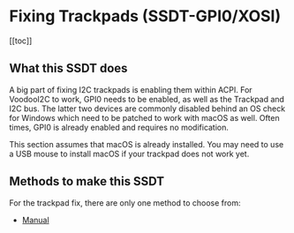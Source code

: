 # Fixing Trackpads (SSDT-GPI0/XOSI)

[[toc]]

## What this SSDT does

A big part of fixing I2C trackpads is enabling them within ACPI. For VoodooI2C to work, GPI0 needs to be enabled, as well as the Trackpad and I2C bus. The latter two devices are commonly disabled behind an OS check for Windows which need to be patched to work with macOS as well. Often times, GPI0 is already enabled and requires no modification.

This section assumes that macOS is already installed. You may need to use a USB mouse to install macOS if your trackpad does not work yet.

## Methods to make this SSDT

For the trackpad fix, there are only one method to choose from:

* [Manual](/Laptops/trackpad-methods/manual.md)
